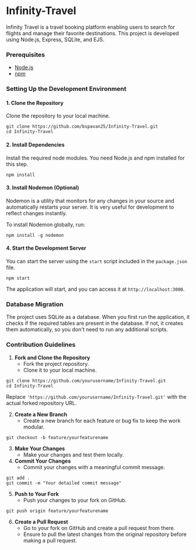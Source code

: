 # Infinity-Travel

Infinity Travel is a travel booking platform enabling users to search for flights and manage their favorite destinations. This project is developed using Node.js, Express, SQLite, and EJS.

### Prerequisites

- [Node.js](https://nodejs.org/)
- [npm](https://www.npmjs.com/)

### Setting Up the Development Environment

#### 1. Clone the Repository

Clone the repository to your local machine.

```shell
git clone https://github.com/bspavan25/Infinity-Travel.git
cd Infinity-Travel
```

#### 2. Install Dependencies

Install the required node modules. You need Node.js and npm installed for this step.

```shell
npm install
```

#### 3. Install Nodemon (Optional)

Nodemon is a utility that monitors for any changes in your source and automatically restarts your server. It is very useful for development to reflect changes instantly.

To install Nodemon globally, run:

```shell
npm install -g nodemon
```

#### 4. Start the Development Server

You can start the server using the `start` script included in the `package.json` file.

```shell
npm start
```

The application will start, and you can access it at `http://localhost:3000`.

### Database Migration

The project uses SQLite as a database. When you first run the application, it checks if the required tables are present in the database. If not, it creates them automatically, so you don't need to run any additional scripts.

### Contribution Guidelines

1. **Fork and Clone the Repository**
   - Fork the project repository.
   - Clone it to your local machine.

```shell
git clone https://github.com/yourusername/Infinity-Travel.git
cd Infinity-Travel
```

Replace `'https://github.com/yourusername/Infinity-Travel.git'` with the actual forked repository URL.

2. **Create a New Branch**
   - Create a new branch for each feature or bug fix to keep the work modular.

```shell
git checkout -b feature/yourfeaturename
```

3. **Make Your Changes**
   - Make your changes and test them locally.
4. **Commit Your Changes**
   - Commit your changes with a meaningful commit message.

```shell
git add .
git commit -m "Your detailed commit message"
```

5. **Push to Your Fork**
   - Push your changes to your fork on GitHub.

```shell
git push origin feature/yourfeaturename
```

6. **Create a Pull Request**
   - Go to your fork on GitHub and create a pull request from there.
   - Ensure to pull the latest changes from the original repository before making a pull request.
